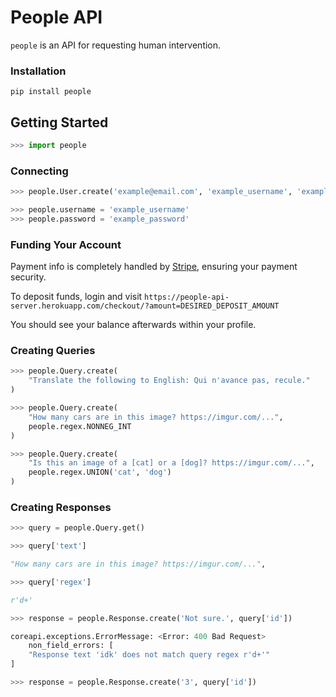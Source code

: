 # People API

`people` is an API for requesting human intervention.


### Installation

```
pip install people
```


## Getting Started

```python
>>> import people
```

### Connecting
```python
>>> people.User.create('example@email.com', 'example_username', 'example_password')

>>> people.username = 'example_username'
>>> people.password = 'example_password'
```

### Funding Your Account

Payment info is completely handled by [Stripe](https://stripe.com/), ensuring your payment security.

To deposit funds, login and visit `https://people-api-server.herokuapp.com/checkout/?amount=DESIRED_DEPOSIT_AMOUNT`

You should see your balance afterwards within your profile.


### Creating Queries
```python
>>> people.Query.create(
    "Translate the following to English: Qui n'avance pas, recule."
)

>>> people.Query.create(
    "How many cars are in this image? https://imgur.com/...",
    people.regex.NONNEG_INT
)

>>> people.Query.create(
    "Is this an image of a [cat] or a [dog]? https://imgur.com/...",
    people.regex.UNION('cat', 'dog')
)
```

### Creating Responses
```python
>>> query = people.Query.get() 

>>> query['text']

"How many cars are in this image? https://imgur.com/...",

>>> query['regex']

r'd+'

>>> response = people.Response.create('Not sure.', query['id'])

coreapi.exceptions.ErrorMessage: <Error: 400 Bad Request>
    non_field_errors: [
    "Response text 'idk' does not match query regex r'd+'"
]

>>> response = people.Response.create('3', query['id'])
```

